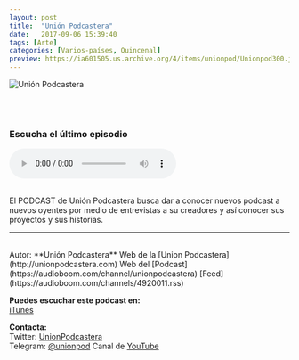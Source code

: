 ```yaml
---
layout: post
title:  "Unión Podcastera"
date:   2017-09-06 15:39:40
tags: [Arte]
categories: [Varios-países, Quincenal]
preview: https://ia601505.us.archive.org/4/items/unionpod/Unionpod300.jpg
---
```


![Unión Podcastera](https://archive.org/download/unionpod/Unionpod500.jpg)  

<br/>  
<br/>  


### Escucha el último episodio  

<!--reproductor-feed=https://audioboom.com/channels/4920011.rss-->
<!--reproductor-start-->
<audio id="audio" preload="auto" controls="" src="https://audioboom.com/posts/6570400.mp3?source=rss&stitched=1"></audio>
<!--reproductor-end-->

<br>
El PODCAST de Unión Podcastera busca dar a conocer nuevos podcast a nuevos oyentes por medio de entrevistas a su creadores y así conocer sus proyectos y sus historias.  

_ _ _
<br>
Autor: **Unión Podcastera**  
Web de la [Union Podcastera](http://unionpodcastera.com)  
Web del [Podcast](https://audioboom.com/channel/unionpodcastera)  
[Feed](https://audioboom.com/channels/4920011.rss)   


**Puedes escuchar este podcast en:**  
[iTunes](http://apple.co/2spOep5)  

**Contacta:**  
Twitter: [UnionPodcastera](https://twitter.com/@UnionPodcastera)  
Telegram: [@unionpod](https://t.me/unionpod) 
Canal de [YouTube](http://bit.ly/2sfNSle)






